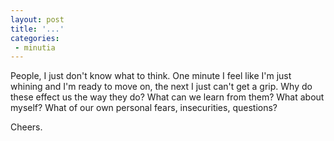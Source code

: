 ```yaml
---
layout: post
title: '...'
categories:
 - minutia
---
```


People, I just don't know what to think. One minute I feel like I'm just whining and I'm ready to move on, the next I just can't get a grip. Why do these effect us the way they do? What can we learn from them? What about myself? What of our own personal fears, insecurities, questions?

Cheers.

